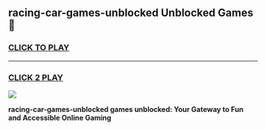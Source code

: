 
## racing-car-games-unblocked Unblocked Games👋
<h3>
<a href="https://news.freeplayer.one?title=racing-car-games-unblocked&ref=16F">CLICK TO PLAY</a></h3>
<hr>

<h3>
<a href="https://news.freeplayer.one?title=racing-car-games-unblocked&ref=16F">CLICK 2 PLAY</a>
  
</h3>

<a href="https://news.freeplayer.one?title=racing-car-games-unblocked&ref=16F/"><img src="https://clearcache.store/games.png"></a>


**racing-car-games-unblocked games unblocked: Your Gateway to Fun and Accessible Online Gaming**
